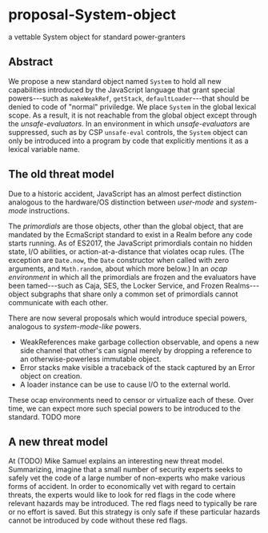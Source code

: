 # proposal-System-object
a vettable System object for standard power-granters

## Abstract

We propose a new standard object named `System` to hold all new capabilities introduced by the JavaScript language that grant special powers---such as `makeWeakRef`, `getStack`, `defaultLoader`---that should be denied to code of "normal" priviledge. We place `System` in the global lexical scope. As a result, it is not reachable from the global object except through the *unsafe-evaluators*. In an environment in which *unsafe-evaluators* are suppressed, such as by CSP `unsafe-eval` controls, the `System` object can only be introduced into a program by code that explicitly mentions it as a lexical variable name.

## The old threat model

Due to a historic accident, JavaScript has an almost perfect distinction analogous to the hardware/OS distinction between *user-mode* and *system-mode* instructions. 

The *primordials* are those objects, other than the global object, that are mandated by the EcmaScript standard to exist in a Realm before any code starts running. As of ES2017, the JavaScript primordials contain no hidden state, I/O abilities, or action-at-a-distance that violates ocap rules. (The exception are `Date.now`, the `Date` constructor when called with zero arguments, and `Math.random`, about which more below.) In an *ocap environment* in which all the primordials are frozen and the evaluators have been tamed---such as Caja, SES, the Locker Service, and Frozen Realms---object subgraphs that share only a common set of primordials cannot communicate with each other. 

There are now several proposals which would introduce special powers, analogous to *system-mode-like* powers. 
   * WeakReferences make garbage collection observable, and opens a new side channel that other's can signal merely by dropping a reference to an otherwise-powerless immutable object.
   * Error stacks make visible a traceback of the stack captured by an Error object on creation.
   * A loader instance can be use to cause I/O to the external world.
   
These ocap environments need to censor or virtualize each of these. Over time, we can expect more such special powers to be introduced to the standard. TODO more

## A new threat model

At (TODO) Mike Samuel explains an interesting new threat model. Summarizing, imagine that a small number of security experts seeks to safely vet the code of a large number of non-experts who make various forms of accident. In order to economically vet with regard to certain threats, the experts would like to look for red flags in the code where relevant hazards may be introduced. The red flags need to typically be rare or no effort is saved. But this strategy is only safe if these particular hazards cannot be introduced by code without these red flags.

## 
